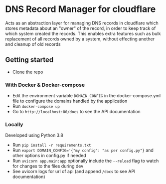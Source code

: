 # DNS Record Manager for cloudflare

Acts as an abstraction layer for managing DNS records in cloudflare which stores metadata
about an "owner" of the record, in order to keep track of which system created the records.
This enables extra features such as bulk replacement of all records owned by a system,
without effecting another and cleanup of old records

## Getting started

- Clone the repo

### With Docker & Docker-compose
- Edit the environment variable `DOMAIN_CONFIG` in the docker-compose.yml file to configure
the domains handled by the application
- Run `docker-compose up`
- Go to `http://localhost:80/docs` to see the API documentation

### Locally

Developed using Python 3.8
- Run `pip install -r requirements.txt`
- Run `export DOMAIN_CONFIG='{"my config": "as per config.py"}` and other options in config.py if needed
- Run `uvicorn app.main:app` optionally include the `--reload` flag
to watch for changes to the files during dev
- See uvicorn logs for url of api (and append `/docs` to see API documentation)

